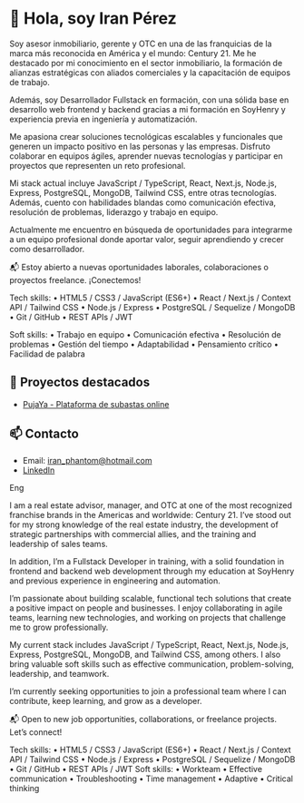 # 👋 Hola, soy Iran Pérez

Soy asesor inmobiliario, gerente y OTC en una de las franquicias de la marca más reconocida en América y el mundo: Century 21. Me he destacado por mi conocimiento en el sector inmobiliario, la formación de alianzas estratégicas con aliados comerciales y la capacitación de equipos de trabajo.

Además, soy Desarrollador Fullstack en formación, con una sólida base en desarrollo web frontend y backend gracias a mi formación en SoyHenry y experiencia previa en ingeniería y automatización.

Me apasiona crear soluciones tecnológicas escalables y funcionales que generen un impacto positivo en las personas y las empresas. Disfruto colaborar en equipos ágiles, aprender nuevas tecnologías y participar en proyectos que representen un reto profesional.

Mi stack actual incluye JavaScript / TypeScript, React, Next.js, Node.js, Express, PostgreSQL, MongoDB, Tailwind CSS, entre otras tecnologías. Además, cuento con habilidades blandas como comunicación efectiva, resolución de problemas, liderazgo y trabajo en equipo.

Actualmente me encuentro en búsqueda de oportunidades para integrarme a un equipo profesional donde aportar valor, seguir aprendiendo y crecer como desarrollador.

📬 Estoy abierto a nuevas oportunidades laborales, colaboraciones o proyectos freelance. ¡Conectemos!

Tech skills:
• HTML5 / CSS3 / JavaScript (ES6+)
• React / Next.js / Context API / Tailwind CSS
• Node.js / Express
• PostgreSQL / Sequelize / MongoDB
• Git / GitHub
• REST APIs / JWT

Soft skills:
• Trabajo en equipo
• Comunicación efectiva
• Resolución de problemas
• Gestión del tiempo
• Adaptabilidad
• Pensamiento crítico
• Facilidad de palabra

## 🚀 Proyectos destacados

- [PujaYa - Plataforma de subastas online](https://frontend-pujaya.vercel.app/)

## 📫 Contacto

- Email: iran_phantom@hotmail.com
- [LinkedIn](https://www.linkedin.com/in/frontenddeveloperreactnext/)


Eng

I am a real estate advisor, manager, and OTC at one of the most recognized franchise brands in the Americas and worldwide: Century 21. I’ve stood out for my strong knowledge of the real estate industry, the development of strategic partnerships with commercial allies, and the training and leadership of sales teams.

In addition, I’m a Fullstack Developer in training, with a solid foundation in frontend and backend web development through my education at SoyHenry and previous experience in engineering and automation.

I’m passionate about building scalable, functional tech solutions that create a positive impact on people and businesses. I enjoy collaborating in agile teams, learning new technologies, and working on projects that challenge me to grow professionally.

My current stack includes JavaScript / TypeScript, React, Next.js, Node.js, Express, PostgreSQL, MongoDB, and Tailwind CSS, among others. I also bring valuable soft skills such as effective communication, problem-solving, leadership, and teamwork.

I’m currently seeking opportunities to join a professional team where I can contribute, keep learning, and grow as a developer.

📬 Open to new job opportunities, collaborations, or freelance projects. Let’s connect!

Tech skills:
• HTML5 / CSS3 / JavaScript (ES6+)
• React / Next.js / Context API / Tailwind CSS
• Node.js / Express
• PostgreSQL / Sequelize / MongoDB
• Git / GitHub
• REST APIs / JWT
Soft skills:
• Workteam
• Effective communication
• Troubleshooting
• Time management
• Adaptive
• Critical thinking
